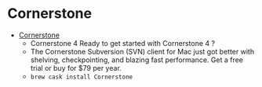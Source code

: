 # Cornerstone
- [Cornerstone](https://www.zennaware.com/cornerstone/)
  -  Cornerstone 4 Ready to get started with Cornerstone 4 ?
  - The Cornerstone Subversion (SVN) client for Mac just got better with shelving, checkpointing, and blazing fast performance. Get a free trial or buy for $79 per year.
  - `brew cask install Cornerstone`
